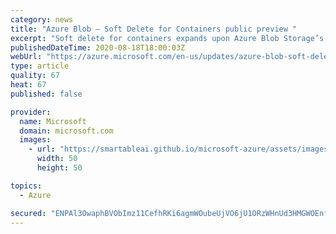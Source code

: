 ```yaml
---
category: news
title: "Azure Blob – Soft Delete for Containers public preview "
excerpt: "Soft delete for containers expands upon Azure Blob Storage’s existing capabilities such as soft delete for blobs, account delete locking, and immutable blobs, making our data protection and restore capabilities even better."
publishedDateTime: 2020-08-18T18:00:03Z
webUrl: "https://azure.microsoft.com/en-us/updates/azure-blob-soft-delete-for-containers-public-preview/"
type: article
quality: 67
heat: 67
published: false

provider:
  name: Microsoft
  domain: microsoft.com
  images:
    - url: "https://smartableai.github.io/microsoft-azure/assets/images/organizations/microsoft.com-50x50.jpg"
      width: 50
      height: 50

topics:
  - Azure

secured: "ENPAl3OwaphBVObImz11CefhRKi6agmWOubeUjVO6jU1ORzWHnUd3HMGWOEnf8hIwcmhLH6D5oLVHU7lwRdsRG82lwwlrPoHVFaATsW9Hj8WUO0fES584qVz+39vb161Tb42nXpXK4ItNFKiK6PS0fmrQBonK3srT6cAFxZfQkdMFf47mT00aw4PcfCSVW9PwNDX9LTP9TEN4AGCUGKpFbLsaycOXFqy6uuw+lPuE4rbKOkfLZXyPtvF4rw+EwQYiUqL31V2+uLtFZ9EcKH1S5eijDhnGyc5sMnISRD6HWIvui1Whl3dJz57R2w9wGfgSG1oitwTOz95xY20pw4YwQ==;+VLqVH8Sfe/Hvj2Q8C9IQw=="
---
```


